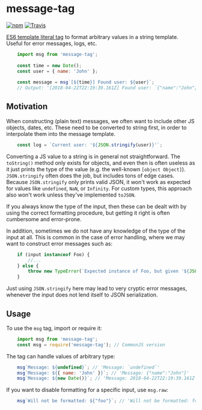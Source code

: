 
# message-tag

[![npm](https://img.shields.io/npm/v/message-tag.svg)](https://www.npmjs.com/package/message-tag)
[![Travis](https://img.shields.io/travis/mkrause/message-tag.svg)](https://travis-ci.org/mkrause/message-tag)

[ES6 template literal tag](https://developer.mozilla.org/en-US/docs/Web/JavaScript/Reference/Template_literals) to format arbitrary values in a string template. Useful for error messages, logs, etc.

```js
    import msg from 'message-tag';
    
    const time = new Date();
    const user = { name: 'John' };
    
    const message = msg`[${time}] Found user: ${user}`;
    // Output: '[2018-04-22T22:19:39.161Z] Found user: `{"name":"John"}`'
```


## Motivation

When constructing (plain text) messages, we often want to include other JS objects, dates, etc. These need to be converted to string first, in order to interpolate them into the message template.

```js
    const log = `Current user: '${JSON.stringify(user)}'`;
```


Converting a JS value to a string is in general not straightforward. The `toString()` method only exists for objects, and even then is often useless as it just prints the type of the value (e.g. the well-known `[object Object]`). `JSON.stringify` often does the job, but includes tons of edge cases. Because `JSON.stringify` only prints valid JSON, it won't work as expected for values like `undefined`, `NaN`, or `Infinity`. For custom types, this approach also won't work unless they've implemented `toJSON`.

If you always know the type of the input, then these can be dealt with by using the correct formatting procedure, but getting it right is often cumbersome and error-prone.

In addition, sometimes we do not have any knowledge of the type of the input at all. This is common in the case of error handling, where we may want to construct error messages such as:

```js
    if (input instanceof Foo) {
        //...
    } else {
        throw new TypeError(`Expected instance of Foo, but given '${JSON.stringify(input)}' instead`);
    }
```

Just using `JSON.stringify` here may lead to very cryptic error messages, whenever the input does not lend itself to JSON serialization.


## Usage

To use the `msg` tag, import or require it:

```js
    import msg from 'message-tag';
    const msg = require('message-tag'); // CommonJS version
```


The tag can handle values of arbitrary type:

```js
    msg`Message: ${undefined}`; // 'Message: `undefined`'
    msg`Message: ${{ name: 'John' }}`; // 'Message: {"name":"John"}'
    msg`Message: ${new Date()}`; // 'Message: 2018-04-22T22:19:39.161Z'
```

If you want to disable formatting for a specific input, use `msg.raw`:

```js
    msg`Will not be formatted: ${"foo"}`; // 'Will not be formatted: foo'
```
